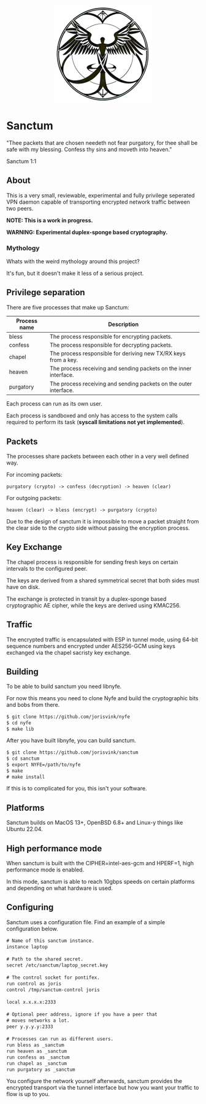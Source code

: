 <p align="center">
<img src="images/sanctum_logo.png" alt="sanctum" width="256px" />
</p>

# Sanctum

"Thee packets that are chosen needeth not fear purgatory, for thee
shall be safe with my blessing. Confess thy sins and moveth into heaven."

Sanctum 1:1

## About

This is a very small, reviewable, experimental and fully privilege
seperated VPN daemon capable of transporting encrypted network traffic
between two peers.

**NOTE: This is a work in progress.**

**WARNING: Experimental duplex-sponge based cryptography.**

### Mythology

Whats with the weird mythology around this project?

It's fun, but it doesn't make it less of a serious project.

## Privilege separation

There are five processes that make up Sanctum:

| Process name | Description  |
| ------------ | ------------ |
| bless | The process responsible for encrypting packets.
| confess | The process responsible for decrypting packets.
| chapel | The process responsible for deriving new TX/RX keys from a key.
| heaven | The process receiving and sending packets on the inner interface.
| purgatory | The process receiving and sending packets on the outer interface.

Each process can run as its own user.

Each process is sandboxed and only has access to the system calls
required to perform its task (**syscall limitations not yet implemented**).

## Packets

The processes share packets between each other in a very well defined way.

For incoming packets:

```
purgatory (crypto) -> confess (decryption) -> heaven (clear)
```

For outgoing packets:

```
heaven (clear) -> bless (encrypt) -> purgatory (crypto)
```

Due to the design of sanctum it is impossible to move a packet straight
from the clear side to the crypto side without passing the encryption
process.

## Key Exchange

The chapel process is responsible for sending fresh keys on certain
intervals to the configured peer.

The keys are derived from a shared symmetrical secret that both
sides must have on disk.

The exchange is protected in transit by a duplex-sponge based
cryptographic AE cipher, while the keys are derived using KMAC256.

## Traffic

The encrypted traffic is encapsulated with ESP in tunnel mode, using
64-bit sequence numbers and encrypted under AES256-GCM using keys
exchanged via the chapel sacristy key exchange.

## Building

To be able to build sanctum you need libnyfe.

For now this means you need to clone Nyfe and build the cryptographic
bits and bobs from there.

```
$ git clone https://github.com/jorisvink/nyfe
$ cd nyfe
$ make lib
```

After you have built libnyfe, you can build sanctum.

```
$ git clone https://github.com/jorisvink/sanctum
$ cd sanctum
$ export NYFE=/path/to/nyfe
$ make
# make install
```

If this is to complicated for you, this isn't your software.

## Platforms

Sanctum builds on MacOS 13+, OpenBSD 6.8+ and Linux-y things like Ubuntu 22.04.

## High performance mode

When sanctum is built with the CIPHER=intel-aes-gcm and HPERF=1,
high performance mode is enabled.

In this mode, sanctum is able to reach 10gbps speeds on certain platforms
and depending on what hardware is used.

## Configuring

Sanctum uses a configuration file. Find an example of
a simple configuration below.

```config
# Name of this sanctum instance.
instance laptop

# Path to the shared secret.
secret /etc/sanctum/laptop_secret.key

# The control socket for pontifex.
run control as joris
control /tmp/sanctum-control joris

local x.x.x.x:2333

# Optional peer address, ignore if you have a peer that
# moves networks a lot.
peer y.y.y.y:2333

# Processes can run as different users.
run bless as _sanctum
run heaven as _sanctum
run confess as _sanctum
run chapel as _sanctum
run purgatory as _sanctum
```

You configure the network yourself afterwards, sanctum
provides the encrypted transport via the tunnel interface
but how you want your traffic to flow is up to you.
